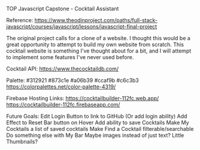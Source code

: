 TOP Javascript Capstone - Cocktail Assistant

Reference: https://www.theodinproject.com/paths/full-stack-javascript/courses/javascript/lessons/javascript-final-project

The original project calls for a clone of a website. I thought this would be a great opportunity to attempt to build my own website from scratch. This cocktail website is something I've thought about for a bit, and I will attempt to implement some features I've never used before.

Cocktail API: https://www.thecocktaildb.com/

Palette: #312921 #873c1e #a06b39 #ccaf9b #c6c3b3
  https://colorpalettes.net/color-palette-4319/

Firebase Hosting Links:
  https://cocktailbuilder-112fc.web.app/
  https://cocktailbuilder-112fc.firebaseapp.com/


Future Goals: 
  Edit Login Button to link to GitHub (Or add login ability)
  Add Effect to Reset Bar button on Hover
  Add ability to save Cocktails
  Make My Cocktails a list of saved cocktails
  Make Find a Cocktail filterable/searchable
  Do something else with My Bar
    Maybe images instead of just text? Little Thumbnails? 